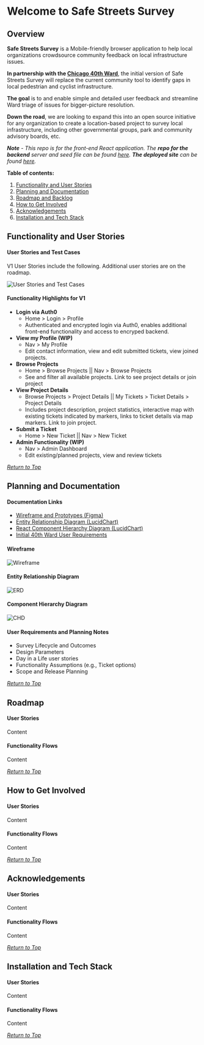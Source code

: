 <a id="top"></a>
# Welcome to Safe Streets Survey

## Overview
**Safe Streets Survey** is a Mobile-friendly browser application to help local organizations crowdsource community feedback on local infrastructure issues.

**In partnership with the [Chicago 40th Ward](https://40thward.org/)**, the initial version of Safe Streets Survey will replace the current community tool to identify gaps in local pedestrian and cyclist infrastructure.

**The goal** is to and enable simple and detailed user feedback and streamline Ward triage of issues for bigger-picture resolution.

**Down the road**, we are looking to expand this into an open source initiative for any organization to create a location-based project to survey local infrastructure, including other governmental groups, park and community advisory boards, etc.

***Note** - This repo is for the front-end React application. The **repo for the backend** server and seed file can be found [here](https://github.com/sammymarks/SafeStreetsSurvey-Backend). **The deployed site** can be found [here](https://safe-streets-survey.netlify.app/).*



**Table of contents:**
1. [Functionality and User Stories](#functionality)
1. [Planning and Documentation](#documentation)
1. [Roadmap and Backlog](#roadmap)
1. [How to Get Involved](#get-involved)
1. [Acknowledgements](#acknowledgements)
1. [Installation and Tech Stack](#tech)


<!-- headings -->
<a id="functionality"></a>
## Functionality and User Stories
#### User Stories and Test Cases
V1 User Stories include the following. Additional user stories are on the roadmap.

![User Stories and Test Cases](ReadMe_User_Stories.png)
#### Functionality Highlights for V1
- **Login via Auth0** 
    - Home > Login > Profile
    - Authenticated and encrypted login via Auth0, enables additional front-end functionality and access to encryped backend.
- **View my Profile (WIP)**
    - Nav > My Profile
    - Edit contact information, view and edit submitted tickets, view joined projects.
- **Browse  Projects** 
    - Home > Browse Projects || Nav > Browse Projects
    - See and filter all available projects. Link to see project details or join project
- **View Project Details**
    - Browse Projects > Project Details || My Tickets > Ticket Details > Project Details
    - Includes project description, project statistics, interactive map with existing tickets indicated by markers, links to ticket details via map markers. Link to join project. 
- **Submit a Ticket**
    - Home > New Ticket || Nav > New Ticket
- **Admin Functionality (WIP)**
    - Nav > Admin Dashboard
    - Edit existing/planned projects, view and review tickets


*[Return to Top](#top)*


<a id="documentation"></a>
## Planning and Documentation
#### Documentation Links

- [Wireframe and Prototypes (Figma)](https://www.figma.com/file/PgBKZJRd5Z9HuNlAycoV2D/SafeStreetsSurveyWireframe?type=design&node-id=28%3A662&mode=design&t=gddylUez4ROKhTLA-1)
- [Entity Relationship Diagram (LucidChart)](Lhttps://lucid.app/lucidchart/7d32749a-1702-47f7-885f-de0499a68c37/edit?beaconFlowId=F6D620418334B4B3&invitationId=inv_5c45c9eb-7b81-4756-88d0-ec7541658c05&page=0_0#)
- [React Component Hierarchy Diagram (LucidChart)](https://lucid.app/lucidchart/7d32749a-1702-47f7-885f-de0499a68c37/edit?beaconFlowId=F6D620418334B4B3&invitationId=inv_5c45c9eb-7b81-4756-88d0-ec7541658c05&page=ps0QL4_C7fW1#)
- [Initial 40th Ward User Requirements](https://docs.google.com/document/d/1gg-8tuoF4f95qgKYHpgesNDGQ1xtYn2gtIXYTkn-P9k/edit)

#### Wireframe
![Wireframe](ReadMe_Wireframe.png)
#### Entity Relationship Diagram
![ERD](ReadMe_ERD.png)
#### Component Hierarchy Diagram
![CHD](ReadMe_CHD.png)
#### User Requirements and Planning Notes
- Survey Lifecycle and Outcomes
- Design Parameters
- Day in a Life user stories
- Functionality Assumptions (e.g., Ticket options)
- Scope and Release Planning

*[Return to Top](#top)*



<a id="roadmap"></a>
## Roadmap
#### User Stories
Content
#### Functionality Flows
Content

*[Return to Top](#top)*

<a id="get-involved"></a>
## How to Get Involved
#### User Stories
Content
#### Functionality Flows
Content


*[Return to Top](#top)*

<a id="acknowledgements"></a>
## Acknowledgements
#### User Stories
Content
#### Functionality Flows
Content

*[Return to Top](#top)*


<a id="tech"></a>
## Installation and Tech Stack



#### User Stories
Content
#### Functionality Flows
Content

*[Return to Top](#top)*
